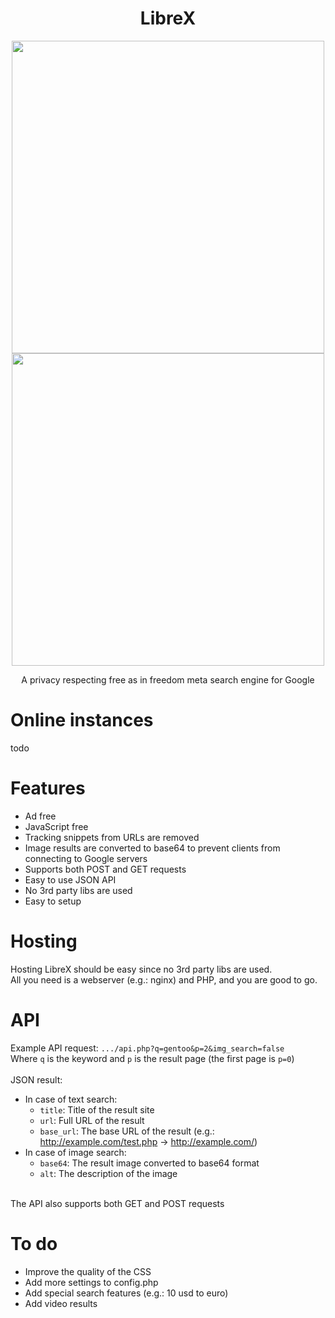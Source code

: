 <h1 align="center">LibreX</h1>
<p align="center">
  <img src="https://user-images.githubusercontent.com/49120638/154568117-7c018962-fa93-4c7b-8544-897ee82846af.png" width=500>
  <img src="https://user-images.githubusercontent.com/49120638/154569127-9281bf13-567f-43fd-9ec2-0d691931b9d0.png" width=500>
</p>


<p align="center">A privacy respecting free as in freedom meta search engine for Google</p>

# Online instances
todo

# Features
+ Ad free
+ JavaScript free
+ Tracking snippets from URLs are removed
+ Image results are converted to base64 to prevent clients from connecting to Google servers
+ Supports both POST and GET requests
+ Easy to use JSON API
+ No 3rd party libs are used
+ Easy to setup

# Hosting
Hosting LibreX should be easy since no 3rd party libs are used.<br/>
All you need is a webserver (e.g.: nginx) and PHP, and you are good to go.

# API
Example API request: `.../api.php?q=gentoo&p=2&img_search=false` <br/>
Where `q` is the keyword and `p` is the result page (the first page is `p=0`)
<br/><br/>
JSON result:
+ In case of text search:
  + `title`: Title of the result site
  + `url`: Full URL of the result
  + `base_url`: The base URL of the result (e.g.: http://example.com/test.php ->  http://example.com/)
+ In case of image search:
  + `base64`: The result image converted to base64 format
  + `alt`: The description of the image

<br/>
The API also supports both GET and POST requests

# To do
+ Improve the quality of the CSS
+ Add more settings to config.php
+ Add special search features (e.g.: 10 usd to euro)
+ Add video results
